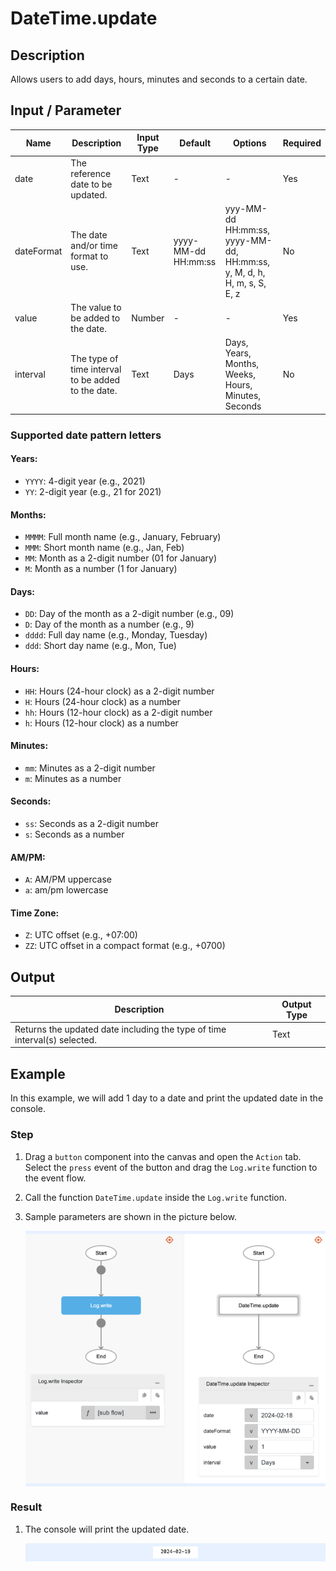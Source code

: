 # DateTime.update

## Description

Allows users to add days, hours, minutes and seconds to a certain date.

## Input / Parameter

| Name | Description | Input Type | Default | Options | Required |
| ------ | ------ | ------ | ------ | ------ | ------ |
| date | The reference date to be updated. | Text | - | - | Yes |
| dateFormat | The date and/or time format to use. | Text | yyyy-MM-dd HH:mm:ss | yyy-MM-dd HH:mm:ss, yyyy-MM-dd, HH:mm:ss, y, M, d, h, H, m, s, S, E, z | No |
| value | The value to be added to the date. | Number | - | - | Yes |
| interval | The type of time interval to be added to the date. | Text | Days | Days, Years, Months, Weeks, Hours, Minutes, Seconds | No |


### Supported date pattern letters

#### Years:
- `YYYY`: 4-digit year (e.g., 2021)
- `YY`: 2-digit year (e.g., 21 for 2021)

#### Months:
- `MMMM`: Full month name (e.g., January, February)
- `MMM`: Short month name (e.g., Jan, Feb)
- `MM`: Month as a 2-digit number (01 for January)
- `M`: Month as a number (1 for January)

#### Days:
- `DD`: Day of the month as a 2-digit number (e.g., 09)
- `D`: Day of the month as a number (e.g., 9)
- `dddd`: Full day name (e.g., Monday, Tuesday)
- `ddd`: Short day name (e.g., Mon, Tue)

#### Hours:
- `HH`: Hours (24-hour clock) as a 2-digit number
- `H`: Hours (24-hour clock) as a number
- `hh`: Hours (12-hour clock) as a 2-digit number
- `h`: Hours (12-hour clock) as a number

#### Minutes:
- `mm`: Minutes as a 2-digit number
- `m`: Minutes as a number

#### Seconds:
- `ss`: Seconds as a 2-digit number
- `s`: Seconds as a number

#### AM/PM:
- `A`: AM/PM uppercase
- `a`: am/pm lowercase

#### Time Zone:
- `Z`: UTC offset (e.g., +07:00)
- `ZZ`: UTC offset in a compact format (e.g., +0700)

## Output

| Description | Output Type |
| ------ | ------ |
| Returns the updated date including the type of time interval(s) selected. | Text |

## Example

In this example, we will add 1 day to a date and print the updated date in the console.

### Step

1. Drag a `button` component into the canvas and open the `Action` tab. Select the `press` event of the button and drag the `Log.write` function to the event flow.
2. Call the function `DateTime.update` inside the `Log.write` function.
3. Sample parameters are shown in the picture below.

    <div style="display:flex; align-items:center; justify-content:center; background-color: #E7F1FF;">
        <img src="./update-step-1.png"
        style="width: 100%; padding: 5px;"/>
    </div>

### Result

1. The console will print the updated date.

    <div style="display:flex; align-items:center; justify-content:center; background-color: #E7F1FF;">
        <img src="./update-result-1.png"
        style="width: 15%; padding: 5px;"/>
    </div>

